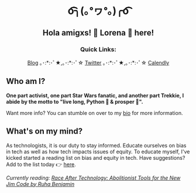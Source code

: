 <h1 align="center">o͡͡͡͡͡͡͡͡͡͡͡͡͡͡╮(｡ᐤヮᐤ｡)╭o͡͡͡͡͡͡͡͡͡͡͡͡͡͡ </h1>
<h2 align="center">Hola amigxs! 🐯 Lorena 🐯 here!</h2>

<h3 align="center">Quick Links:</h3>
<p align="center">
  <a href="https://lorenamesa.com">Blog</a> ｡･:*:･ﾟ★,｡･:*:･ﾟ☆ 
  <a href="https://twitter.com/loooorenanicole">Twitter</a> ｡･:*:･ﾟ★,｡･:*:･ﾟ☆ 
  <a href="https://calendly.com/lorenamesa/25-min-chat">Calendly</a>
</p>

## Who am I?

**One part activist, one part Star Wars fanatic, and another part Trekkie, I abide by the motto to "live long, Python :snake: & prosper :vulcan_salute:".**

Want more info? You can stumble on over to my <a href="lorenamesa.com/about">bio</a> for more information.

## What's on my mind?

As technologists, it is our duty to stay informed. Educate ourselves on bias in tech as well as how tech impacts issues of equity. To educate myself, I've kicked started a reading list on bias and equity in tech. Have suggestions? Add to the list today :point_right: [here](https://github.com/lorenanicole/tech-equity-reading/).

*Currently reading: [Race After Technology: Abolitionist Tools for the New Jim Code by Ruha Benjamin](https://www.goodreads.com/book/show/42527493-race-after-technology)*

